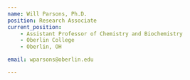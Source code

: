 ```yaml
---
name: Will Parsons, Ph.D.
position: Research Associate
current_position:
    - Assistant Professor of Chemistry and Biochemistry
    - Oberlin College
    - Oberlin, OH

email: wparsons@oberlin.edu

---
```

